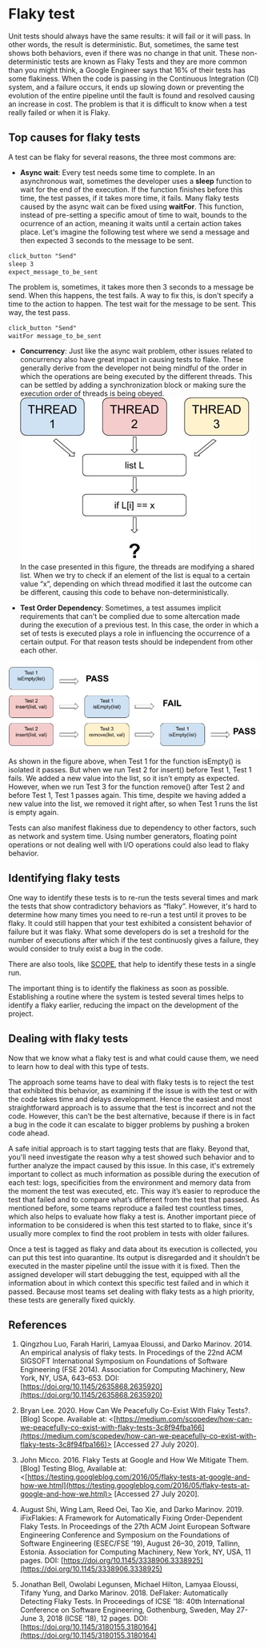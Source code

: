Flaky test
================


Unit tests should always have the same results: it will fail or it will pass. In other words, the result is deterministic. But, sometimes, the same test shows both behaviors, even if there was no change in that unit. These non-deterministic tests are known as Flaky Tests and they are more common than you might think, a Google Engineer says that 16% of their tests has some flakiness.
When the code is passing in the Continuous Integration (CI) system, and a failure occurs, it ends up slowing down or preventing the evolution of the entire pipeline until the fault is found and resolved causing an increase in cost. The problem is that it is difficult to know when a test really failed or when it is Flaky.

## Top causes for flaky tests

A test can be flaky for several reasons, the three most commons are:

*   **Async wait**: Every test needs some time to complete. In an asynchronous wait, sometimes the developer uses a **sleep** function to wait for the end of the execution. If the function finishes before this time, the test passes, if it takes more time, it fails. Many flaky tests caused by the async wait can be fixed using **waitFor**. This function, instead of pre-setting a specific amout of time to wait, bounds to the ocurrence of an action, meaning it waits until a certain action takes place. Let's imagine the following test where we send a message and then expected 3 seconds to the message to be sent.
```
click_button "Send"
sleep 3
expect_message_to_be_sent
```
The problem is, sometimes, it takes more then 3 seconds to a message be send. When this happens, the test fails.
A way to fix this, is don't specify a time to the action to happen. The test wait for the message to be sent. This way, the test pass.

```
click_button "Send"
waitFor message_to_be_sent
```

*   **Concurrency**: Just like the async wait problem, other issues related to concurrency also have great impact in causing tests to flake. These generally derive from the developer not being mindful of the order in which the operations are being executed by the different threads. This can be settled by adding a synchronization block or making sure the execution order of  threads is being obeyed.
![](../assets/concurrency.jpg)  
In the case presented in this figure, the threads are modifying a shared list. When we try to check if an element of the list is equal to a certain value “x”, depending on which thread modified it last the outcome can be different, causing this code to behave non-deterministically.  

*   **Test Order Dependency**: Sometimes, a test assumes implicit requirements that can't be complied due to some altercation made during the execution of a previous test. In this case, the order in which a set of tests is executed plays a role in influencing the occurrence of a certain output. For that reason tests should be independent from other each other.

![](../assets/orderDependency.jpg)

As shown in the figure above, when Test 1 for the function isEmpty() is isolated it passes. But when we run Test 2 for insert() before Test 1, Test 1 fails. We added a new value into the list, so it isn’t empty as expected. However, when we run Test 3 for the function remove() after Test 2 and before Test 1, Test 1 passes again. This time, despite we having added a new value into the list, we removed it right after, so when Test 1 runs the list is empty again.

<!-- As show in the figure above, we use 3 tests: the isEmpty(list), checks if a given list is empty, the insert(list, val), inserts a new value into a given list and the remove(list, val) - removes value from a given list. When Test 1 for the function isEmpty() is isolated it passes. But when we run Test 2 for insert() before Test 1, Test 1 fails. We added a new value into the list, so it isn’t empty as expected. However, when we run Test 3 for the function remove() after Test 2 and before Test 1, Test 1 passes again. This time, despite we having added a new value into the list, we removed it right after, so when Test 1 runs the list is empty again. -->

Tests can also manifest flakiness due to dependency to other factors, such as network and system time. Using number generators, floating point operations or not dealing well with I/O operations could also lead to flaky behavior.

## Identifying flaky tests

One way to identify these tests is to re-run the tests several times and mark the tests that show contradictory behaviors as “flaky”. However, it's hard to determine how many times you need to re-run a test until it proves to be flaky. It could still happen that your test exhibited a consistent behavior of failure but it was flaky. What some developers do is set a treshold for the number of executions after which if the test continuosly gives a failure, they would consider to truly exist a bug in the code. 

There are also tools, like [SCOPE](https://scope.dev/), that help to identify these tests in a single run.  

The important thing is to identify the flakiness as soon as possible. Establishing a routine where the system is tested several times helps to identify a flaky earlier, reducing the impact on the development of the project.

## Dealing with flaky tests

Now that we know what a flaky test is and what could cause them, we need to learn how to deal with this type of tests.

The approach some teams have to deal with flaky tests is to reject the test that exhibited this behavior, as examining if the issue is with the test or with the code takes time and delays development. Hence the easiest and most straightforward approach is to assume that the test is incorrect and not the code. However, this can’t be the best alternative, because if there is in fact a bug in the code it can escalate to bigger problems by pushing a broken code ahead.

A safe initial approach is to start tagging tests that are flaky. Beyond that, you'll need investigate the reason why a test showed such behavior and to further analyze the impact caused by this issue. In this case, it's extremely important to collect as much information as possible during the execution of each test: logs, specificities from the environment and memory data from the moment the test was executed, etc. This way it’s easier to reproduce the test that failed and to compare what’s different from the test that passed. As mentioned before, some teams reproduce a failed test countless times, which also helps to evaluate how flaky a test is. Another important piece of information to be considered is when this test started to to flake, since it's usually more complex to find the root problem in tests with older failures.

Once a test is tagged as flaky and data about its execution is collected, you can put this test into quarantine. Its output is disregarded and it shouldn’t be executed in the master pipeline until the issue with it is fixed. Then the assigned developer will start debugging the test, equipped with all the information about in which context this specific test failed and in which it passed. Because most teams set dealing with flaky tests as a high priority, these tests are generally fixed quickly.

## References

1. Qingzhou Luo, Farah Hariri, Lamyaa Eloussi, and Darko Marinov. 2014. An empirical analysis of flaky tests. In Procedings of the 22nd ACM SIGSOFT International Symposium on Foundations of Software Engineering (FSE 2014). Association for Computing Machinery, New York, NY, USA, 643–653. DOI:[https://doi.org/10.1145/2635868.2635920](https://doi.org/10.1145/2635868.2635920)

2. Bryan Lee. 2020. How Can We Peacefully Co-Exist With Flaky Tests?. [Blog] Scope. Available at: <[https://medium.com/scopedev/how-can-we-peacefully-co-exist-with-flaky-tests-3c8f94fba166](https://medium.com/scopedev/how-can-we-peacefully-co-exist-with-flaky-tests-3c8f94fba166)> [Accessed 27 July 2020].

3. John Micco. 2016. Flaky Tests at Google and How We Mitigate Them. [Blog] Testing Blog, Available at: <[https://testing.googleblog.com/2016/05/flaky-tests-at-google-and-how-we.html](https://testing.googleblog.com/2016/05/flaky-tests-at-google-and-how-we.html)> [Accessed 27 July 2020].

4. August Shi, Wing Lam, Reed Oei, Tao Xie, and Darko Marinov. 2019. iFixFlakies: A Framework for Automatically Fixing Order-Dependent Flaky Tests. In Proceedings of the 27th ACM Joint European Software Engineering Conference and Symposium on the Foundations of Software Engineering (ESEC/FSE ’19), August 26–30, 2019, Tallinn, Estonia. Association for Computing Machinery, New York, NY, USA, 11 pages. DOI: [https://doi.org/10.1145/3338906.3338925](https://doi.org/10.1145/3338906.3338925)

5. Jonathan Bell, Owolabi Legunsen, Michael Hilton, Lamyaa Eloussi, Tifany Yung, and Darko Marinov. 2018. DeFlaker: Automatically Detecting Flaky
Tests. In Proceedings of ICSE ’18: 40th International Conference on Software Engineering, Gothenburg, Sweden, May 27-June 3, 2018 (ICSE ’18), 12 pages. DOI: [https://doi.org/10.1145/3180155.3180164](https://doi.org/10.1145/3180155.3180164)